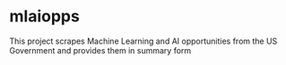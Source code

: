# mlaiopps
This project scrapes Machine Learning and AI opportunities from the US Government and provides them in summary form
